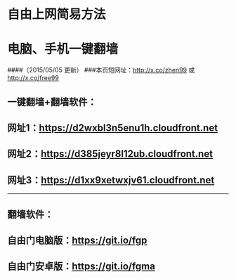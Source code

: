 # 自由上网简易方法
# 电脑、手机一键翻墙
####（2015/05/05 更新）
###本页短网址：http://x.co/zhen99 或 http://x.co/free99

## 一键翻墙+翻墙软件：
## 网址1：https://d2wxbl3n5enu1h.cloudfront.net
## 网址2：https://d385jeyr8l12ub.cloudfront.net
## 网址3：https://d1xx9xetwxjv61.cloudfront.net

***

## 翻墙软件：
## 自由门电脑版：https://git.io/fgp 
## 自由门安卓版：https://git.io/fgma
